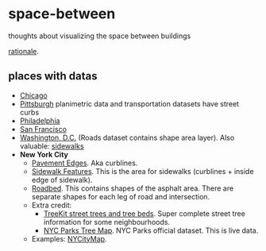 # space-between
thoughts about visualizing the space between buildings

[rationale](https://medium.com/@saikofish/the-space-between-78ac42fea728).

## places with datas

- [Chicago](https://data.cityofchicago.org/Transportation/Boundaries-Curb-Lines/5gv8-ktcg)
- [Pittsburgh](http://pittsburghpa.gov/dcp/gis/gis-data-new) planimetric data and transportation datasets have street curbs
- [Philadelphia](http://www.pasda.psu.edu/uci/MetadataDisplay.aspx?entry=PASDA&file=PhiladelphiaCurbEdges201201.xml&dataset=169)
- [San Francisco](https://data.sfgov.org/Geographic-Locations-and-Boundaries/City-curbs-and-islands-Zipped-Shapefile-Format-/nvxg-zay4?)
- [Washington, D.C.](http://opendata.dc.gov/datasets/e8299c86b4014f109fedd7e95ae20d52_61) (Roads dataset contains shape area layer). Also valuable: [sidewalks](http://opendata.dc.gov/datasets/2347fa1f3fd9412dbf11aa6441ddca8b_83)
- **New York City** 
    - [Pavement Edges](https://data.cityofnewyork.us/Environment/New-York-City-Pavement-Edges/x9uq-u3qs). Aka curblines.
    - [Sidewalk Features](https://data.cityofnewyork.us/City-Government/Sidewalk-Features/vfx9-tbb6). This is the area for sidewalks (curblines + inside edge of sidewalk).
    - [Roadbed](https://data.cityofnewyork.us/City-Government/Roadbed/xgwd-7vhd). This contains shapes of the asphalt area. There are separate shapes for each leg of road and intersection.
    - Extra credit:
      - [TreeKit street trees and tree beds](http://treekit.org/map/). Super complete street tree information for some neighbourhoods.
      - [NYC Parks Tree Map](https://tree-map.nycgovparks.org/#treeinfo-183882). NYC Parks official dataset. This is live data.
    - Examples: [NYCityMap](http://maps.nyc.gov/doitt/nycitymap/?z=8&p=990753,205789&c=GISBasic).
